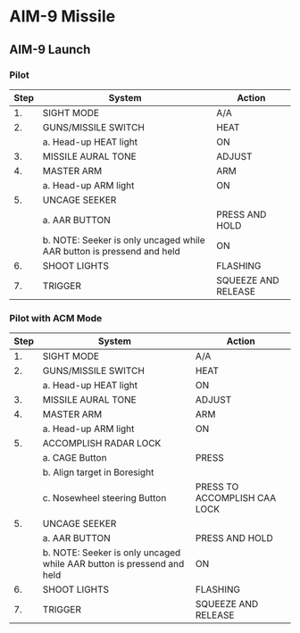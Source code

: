 # AIM-9 Missile

## AIM-9 Launch

### Pilot

| Step | System                                                                | Action              |
|------|-----------------------------------------------------------------------|---------------------|
| 1.   | SIGHT MODE                                                            | A/A                 |
| 2.   | GUNS/MISSILE SWITCH                                                   | HEAT                |
|      | a. Head-up HEAT light                                                 | ON                  |
| 3.   | MISSILE AURAL TONE                                                    | ADJUST              |
| 4.   | MASTER ARM                                                            | ARM                 |
|      | a. Head-up ARM light                                                  | ON                  |
| 5.   | UNCAGE SEEKER                                                         |                     |
|      | a. AAR BUTTON                                                         | PRESS AND HOLD      |
|      | b. NOTE: Seeker is only uncaged while AAR button is pressend and held | ON                  |
| 6.   | SHOOT LIGHTS                                                          | FLASHING            |
| 7.   | TRIGGER                                                               | SQUEEZE AND RELEASE |

### Pilot with ACM Mode

| Step | System                                                                | Action                       |
|------|-----------------------------------------------------------------------|------------------------------|
| 1.   | SIGHT MODE                                                            | A/A                          |
| 2.   | GUNS/MISSILE SWITCH                                                   | HEAT                         |
|      | a. Head-up HEAT light                                                 | ON                           |
| 3.   | MISSILE AURAL TONE                                                    | ADJUST                       |
| 4.   | MASTER ARM                                                            | ARM                          |
|      | a. Head-up ARM light                                                  | ON                           |
| 5.   | ACCOMPLISH RADAR LOCK                                                 |                              |
|      | a. CAGE Button                                                        | PRESS                        |
|      | b. Align target in Boresight                                          |                              |
|      | c. Nosewheel steering Button                                          | PRESS TO ACCOMPLISH CAA LOCK |
| 5.   | UNCAGE SEEKER                                                         |                              |
|      | a. AAR BUTTON                                                         | PRESS AND HOLD               |
|      | b. NOTE: Seeker is only uncaged while AAR button is pressend and held | ON                           |
| 6.   | SHOOT LIGHTS                                                          | FLASHING                     |
| 7.   | TRIGGER                                                               | SQUEEZE AND RELEASE          |
